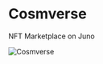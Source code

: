 # Cosmverse
NFT Marketplace on Juno

![Cosmverse](https://user-images.githubusercontent.com/79812965/129494050-00634b09-6e24-4a1b-ab72-c98e4cee0482.png)



